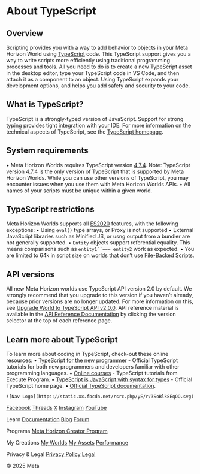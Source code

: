 # About TypeScript

## Overview

 Scripting provides you with a way to add behavior to objects in your Meta
Horizon World using [TypeScript](https://www.typescriptlang.org/) code. This TypeScript support gives you a way to write scripts more efficiently
using traditional programming processes and tools. All you need to do is to
create a new TypeScript asset in the desktop editor, type your TypeScript code in
VS Code, and then attach it as a component to an object. Using TypeScript expands
your development options, and helps you add safety and security to your code.  
## What is TypeScript?

 TypeScript is a strongly-typed version of JavaScript. Support for strong typing
provides tight integration with your IDE. For more information on the technical
aspects of TypeScript, see the [TypeScript homepage](https://www.typescriptlang.org/).  
## System requirements


• Meta Horizon Worlds requires TypeScript version [4.7.4](https://marketplace.visualstudio.com/items?itemName=TypeScriptTeam.typescript-474). Note: TypeScript version 4.7.4 is the only version of TypeScript that is supported
by Meta Horizon Worlds. While you can use other versions of TypeScript, you may
encounter issues when you use them with Meta Horizon Worlds APIs.
• All names of your scripts must be unique within a given world.

  
## TypeScript restrictions

 Meta Horizon Worlds supports all [ES2020](https://262.ecma-international.org/11.0/index.html) features, with the following exceptions:
•  Using `eval()` type arrays, or Proxy is not supported
•  External JavaScript libraries such as Minified JS, or usng output from a bundler
are not generally supported.
•  `Entity` objects support referential equality. This means comparisons such as `entity1``=== entity2` work as expected.
•  You are limited to 64k in script size on worlds that don’t use [File-Backed Scripts](https://developers.meta.com/horizon-worlds/learn/documentation/typescript/filebacked-scripts/).

  
## API versions

 All new Meta Horizon worlds use TypeScript API version 2.0 by default. We
strongly recommend that you upgrade to this version if you haven’t already, because
prior versions are no longer updated. For more information on this, see [Upgrade World to TypeScript API v2.0.0](https://developers.meta.com/horizon-worlds/learn/documentation/typescript/upgrade-world-to-typescript-api-v200). API reference material is available in the [API Reference Documentation](https://developers.meta.com/horizon-worlds/reference/2.0.0/) by clicking the version selector at the top of each reference page.  
## Learn more about TypeScript

 To learn more about coding in TypeScript, check-out these online resources:
•  [TypeScript for the new programmer](https://www.typescriptlang.org/docs/handbook/typescript-from-scratch.html) - Official TypeScript tutorials for both new programmers and developers
familiar with other programming languages.
•  [Online courses](https://www.executeprogram.com/courses) - TypeScript tutorials from Execute Program.
•  [TypeScript is JavaScript with syntax for types](https://www.typescriptlang.org/) - Official TypeScript home page.
•  [Official TypeScript documentation](https://www.typescriptlang.org/docs/).

    ![Nav Logo](https://static.xx.fbcdn.net/rsrc.php/yE/r/3SoBlk8EqOQ.svg)


[Facebook](https://www.facebook.com/MetaHorizon/)
[Threads](https://www.threads.com/@metahorizon)
[X](https://x.com/MetaHorizon)
[Instagram](https://www.instagram.com/metahorizon/)
[YouTube](https://www.youtube.com/@MetaQuestVR)

 Learn
[Documentation](https://developers.meta.com/horizon-worlds/learn/documentation/)
[Blog](https://developers.meta.com/horizon/blog/)
[Forum](https://communityforums.atmeta.com/t5/Creator-Forum/ct-p/Meta_Horizon_Creator_Forums)

 Programs
[Meta Horizon Creator Program](https://developers.meta.com/horizon-worlds/programs/)

 My Creations
[My Worlds](https://horizon.meta.com/creator/worlds_all/?utm_source=horizon_worlds_creator)
[My Assets](https://horizon.meta.com/creator/assets/?utm_source=horizon_worlds_creator)
[Performance](https://horizon.meta.com/creator/performance/traces/?utm_source=horizon_worlds_creator)

 Privacy & Legal
[Privacy Policy](https://www.meta.com/legal/privacy-policy/)
[Legal](https://www.meta.com/legal/supplemental-terms-of-service/)

 © 2025 Meta
